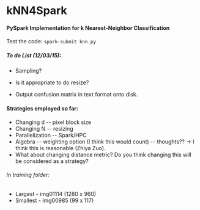# kNN4Spark
#### PySpark Implementation for k Nearest-Neighbor Classification

Test the code: `spark-submit knn.py`

##### To do List (12/03/15):

* Sampling?

* Is it appropriate to do resize?

* Output confusion matrix in text format onto disk.

#### Strategies employed so far:

* Changing d -- pixel block size
* Changing N -- resizing
* Parallelization -- Spark/HPC
* Algebra -- weighting option (I think this would count) -- thoughts?? -> I think this is reasonable (Zhiya Zuo).
* What about changing distance metric? Do you think changing this will be considered as a strategy?
 
###### In training folder:
* Largest - img01114 (1280 x 960)
* Smallest - img00985 (99 x 117)


